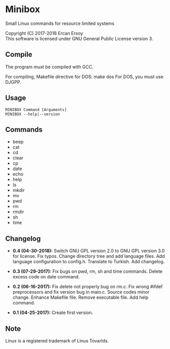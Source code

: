 # Minibox

Small Linux commands for resource limited systems

Copyright (C) 2017-2018 Ercan Ersoy
<br>
This software is licensed under GNU General Public License version 3.

## Compile

The program must be compiled with GCC.

For compiling, Makefile directive for DOS: make dos
For DOS, you must use DJGPP.

## Usage

    MINIBOX Command [Arguments]
    MINIBOX --help|--version

## Commands

* beep
* cat
* cd
* clear
* cp
* date
* echo
* help
* ls
* mkdir
* mv
* pwd
* rm
* rmdir
* sh
* time

## Changelog

*  **0.4 (04-30-2018):** Switch GNU GPL version 2.0 to GNU GPL version
   3.0 for license. Fix typos. Change directory tree and add language
   files. Add language configuration to config.h. Translate to Turkish.
   Add changelog.

*  **0.3 (07-29-2017):** Fix bugs on pwd, rm, sh and time commands.
   Delete excess code on date command.

*  **0.2 (06-16-2017):** Fix delete not properly bug on rm.c. Fix wrong
   #ifdef preprocessors and fix version bug in main.c. Source codes
   minor change. Enhance Makefile file. Remove executable file. Add
   help command.

*  **0.1 (04-25-2017):** Create first version.

## Note

Linux is a registered trademark of Linus Tovarlds.
